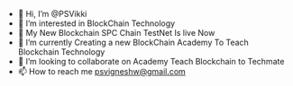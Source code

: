 - 👋 Hi, I’m @PSVikki
- 👀 I’m interested in BlockChain Technology
- 🌱 My New Blockchain SPC Chain TestNet Is live Now
- 🌱 I’m currently Creating a new BlockChain Academy To Teach Blockchain Technology 
- 💞️ I’m looking to collaborate on Academy Teach Blockchain to Techmate 
- 📫 How to reach me psvigneshw@gmail.com

<!---
PSVikki/PSVikki is a ✨ special ✨ repository because its `README.md` (this file) appears on your GitHub profile.
You can click the Preview link to take a look at your changes.
--->
